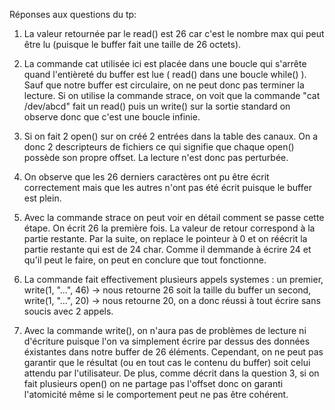 Réponses aux questions du tp:

1) La valeur retournée par le read() est 26 car c'est le nombre max qui peut être lu (puisque le buffer fait une taille de 26 octets).

2) La commande cat utilisée ici est placée dans une boucle qui s'arrête quand l'entièreté du buffer est lue ( read() dans une boucle while() ). Sauf que notre buffer est circulaire, on ne peut donc pas terminer la lecture. Si on utilise la commande strace, on voit que la commande "cat /dev/abcd" fait un read() puis un write() sur la sortie standard on observe donc que c'est une boucle infinie.

3) Si on fait 2 open() sur on créé 2 entrées dans la table des canaux. On a donc 2 descripteurs de fichiers ce qui signifie que chaque open() possède son propre offset. La lecture n'est donc pas perturbée.

4) On observe que les 26 derniers caractères ont pu être écrit correctement mais que les autres n'ont pas été écrit puisque le buffer est plein.


5) Avec la commande strace on peut voir en détail comment se passe cette étape. On écrit 26 la première fois. La valeur de retour correspond à la partie restante. Par la suite, on replace le pointeur à 0 et on réécrit la partie restante qui est de 24 char. Comme il demmande à écrire 24 et qu'il peut le faire, on peut en conclure que tout fonctionne.

6) La commande fait effectivement plusieurs appels systemes :
    un premier, write(1, "...", 46) -> nous retourne 26 soit la taille du buffer
    un second, write(1, "...", 20) -> nous retourne 20, on a donc réussi à tout écrire sans soucis avec 2 appels.

7) Avec la commande write(), on n'aura pas de problèmes de lecture ni d'écriture puisque l'on va simplement écrire par dessus des données éxistantes dans notre buffer de 26 éléments. Cependant, on ne peut pas garantir que le résultat (ou en tout cas le contenu du buffer) soit celui attendu par l'utilisateur. De plus, comme décrit dans la question 3, si on fait plusieurs open() on ne partage pas l'offset donc on garanti l'atomicité même si le comportement peut ne pas être cohérent.